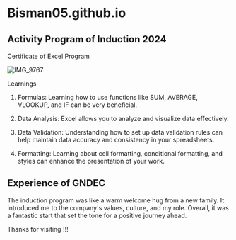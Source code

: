 # Bisman05.github.io
## Activity Program of Induction 2024
Certificate of Excel Program

![IMG_9767](https://github.com/user-attachments/assets/0e35c4d7-5232-4aff-9a4a-0d869a8a7315)

Learnings

1. Formulas: Learning how to use functions like SUM, AVERAGE, VLOOKUP, and IF can be very beneficial.

2. Data Analysis: Excel allows you to analyze and visualize data effectively.

3. Data Validation: Understanding how to set up data validation rules can help maintain data accuracy and consistency in your spreadsheets.

4. Formatting: Learning about cell formatting, conditional formatting, and styles can enhance the presentation of your work.

## Experience of GNDEC

The induction program was like a warm welcome hug from a new family. It introduced me to the company's values, culture, and my role. Overall, it was a fantastic start that set the tone for a positive journey ahead.
   
Thanks for visiting !!!



